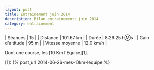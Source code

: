 ```yaml
---
layout: post
title: Entrainement juin 2014
description: Bilan entrainements juin 2014
category: entrainement
---
```


| Séances          | 15             |
| Distance         | 101.67 km      |
| Durée            | 8:26:25 h:m:s  |
| Gain d'altitude  | 95 m           |
| Vitesse moyenne  | 12.0 km/h      |

Dont une course, les [10 Km l'Equipe][1].

[1]: {% post_url 2014-06-26-mes-10km-lequipe %}
